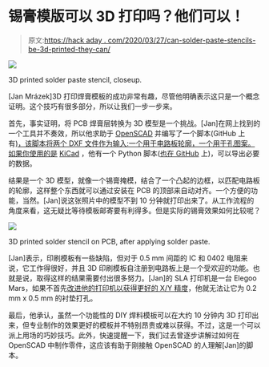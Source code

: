 # 锡膏模版可以 3D 打印吗？他们可以！

> 原文:[https://hack aday . com/2020/03/27/can-solder-paste-stencils-be-3d-printed-they-can/](https://hackaday.com/2020/03/27/can-solder-paste-stencils-be-3d-printed-they-can/)

[![](../Images/a4e522a72c986d6a1ee194fee741bdcc.png)](https://hackaday.com/wp-content/uploads/2020/03/Successful-solder-paste-stencil-after-mods.jpg)

3D printed solder paste stencil, closeup.

[Jan Mrázek]3D 打印焊膏模板的成功非常有趣，尽管他明确表示这只是一个概念证明。这个技巧有很多部分，所以让我们一步一步来。

首先，事实证明，将 PCB 焊膏层转换为 3D 模型是一个挑战。[Jan]在网上找到的一个工具并不奏效，所以他求助于 [OpenSCAD](https://www.openscad.org/) 并编写了一个脚本(GitHub 上有[)，该脚本将两个 DXF 文件作为输入:一个用于电路板轮廓，一个用于孔图案。如果你使用的是](https://github.com/paradise-fi/RoFI/blob/UniversalModule/util/pcbStencilGenerator.scad) [KiCad](https://www.kicad.org/) ，他有一个 Python 脚本([也在 GitHub](https://github.com/paradise-fi/RoFI/blob/UniversalModule/util/kicadExportDxf.py) 上)，可以导出必要的数据。

结果是一个 3D 模型，就像一个锡膏掩模，结合了一个凸起的边框，以匹配电路板的轮廓，这样整个东西就可以通过安装在 PCB 的顶部来自动对齐。一个方便的功能，当然。[Jan]说这张照片中的模型不到 10 分钟就打印出来了。从工作流程的角度来看，这无疑比等待模板邮寄要有利得多。但是实际的锡膏效果如何比较呢？

[![](../Images/ec2d4b562d2dcb09a668030153d6f4a1.png)](https://hackaday.com/wp-content/uploads/2020/03/3d-printed-solder-paste-stencil-on-PCB-e1585269662877.jpg)

3D printed solder stencil on PCB, after applying solder paste.

[Jan]表示，印刷模板有一些缺陷，但对于 0.5 mm 间距的 IC 和 0402 电阻来说，它工作得很好，并且 3D 印刷模板自注册到电路板上是一个受欢迎的功能。也就是说，取得这样的结果需要付出很多努力。[Jan]的 SLA 打印机是一台 Elegoo Mars，如果不首先[改进他的打印机以获得更好的 X/Y 精度](https://blog.honzamrazek.cz/2020/01/making-elegoo-mars-more-precise-in-the-xy-direction-hardware-mitigation-of-exposure-bleeding/)，他就无法让它为 0.2 mm x 0.5 mm 的衬垫打孔。

最后，他承认，虽然一个功能性的 DIY 焊料模板可以在大约 10 分钟内 3D 打印出来，但专业制作的效果更好的模板并不特别昂贵或难以获得。不过，这是一个可以派上用场的巧妙技巧。此外，快速提醒一下，我们过去曾逐步讲解过如何在 OpenSCAD 中制作零件，这应该有助于刚接触 OpenSCAD 的人理解[Jan]的脚本。